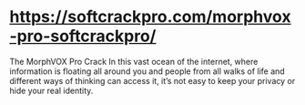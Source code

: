 # https://softcrackpro.com/morphvox-pro-softcrackpro/
The MorphVOX Pro Crack In this vast ocean of the internet, where information is floating all around you and people from all walks of life and different ways of thinking can access it, it’s not easy to keep your privacy or hide your real identity.
